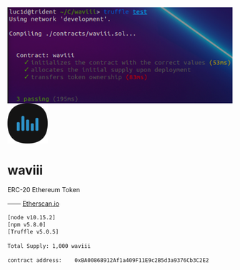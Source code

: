 <img align="right" src="waviii_test.png">

![waviii_logo](Etherscan.io/waviii_logo_small.png) 
# waviii

ERC-20 Ethereum Token

─── [Etherscan.io](https://etherscan.io/token/0xBA00868912Af1a409F11E9c2B5d3a9376Cb3C2E2)


    [node v10.15.2]
    [npm v5.8.0]
    [Truffle v5.0.5]

    Total Supply: 1,000 waviii

    contract address:    0xBA00868912Af1a409F11E9c2B5d3a9376Cb3C2E2